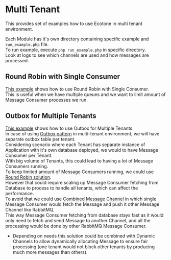 # Multi Tenant

This provides set of examples how to use Ecotone in multi tenant environment.

Each Module has it's own directory containing specific example and `run_example.php` file.  
To run example, execute `php run_example.php` in specific directory.  
Look at logs to see which channels are used and how messages are processed.  

## Round Robin with Single Consumer

[This example](src/RoundRobinWithSingleConsumer) shows how to use Round Robin with Single Consumer.   
This is useful when we have multiple queues and we want to limit amount of Message Consumer processes we run.

## Outbox for Multiple Tenants

[This example](src/OutboxForMultipleTenants) shows how to use Outbox for Multiple Tenants.  
In case of using [Outbox pattern](https://docs.ecotone.tech/modelling/resiliency/resilient-sending#outbox-pattern) in multi-tenant environment, we will have separate outbox table per tenant.  
Considering scenario where each Tenant has separate instance of Application with it's own database deployed, we would to have Message Consumer per Tenant.    
With big volume of Tenants, this could lead to having a lot of Message Consumers running.  
To keep limited amount of Message Consumers running, we could use [Round Robin solution](src/RoundRobinWithSingleConsumer).  
However that could require scaling up Message Consumer fetching from Database to process to handle all tenants, which can affect the performance.    
To avoid that we could use [Combined Message Channel](https://docs.ecotone.tech/modelling/resiliency/resilient-sending#scaling-the-solution) in which single Message Consumer would fetch the Message and push it other Message Channel like RabbitMQ.    
This way Message Consumer fetching from database stays fast as it would only need to fetch and send Message to another Channel, and all the processing would be done by other RabbitMQ Message Consumer.  

* Depending on needs this solution could be combined with Dynamic Channels to allow dynamically allocating Message to ensure fair processing (one tenant would not block other tenants by producing much more messages than others).